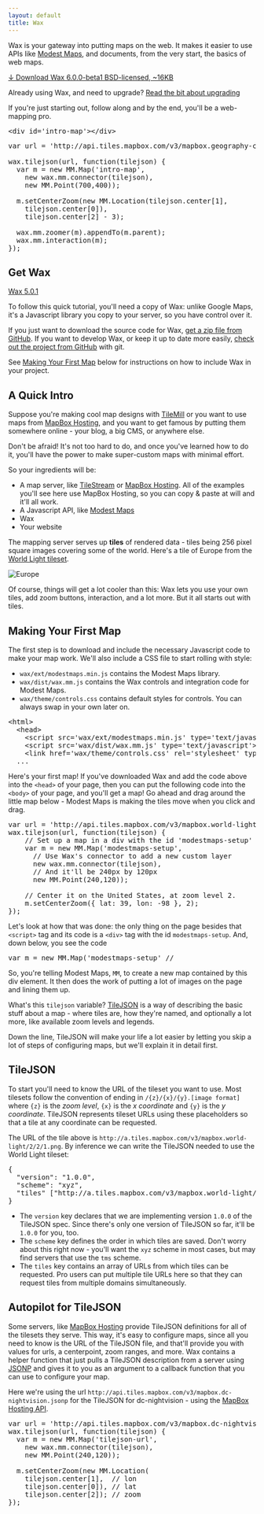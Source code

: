 ```yaml
---
layout: default
title: Wax
---
```


Wax is your gateway into putting maps on the web. It makes it easier to
use APIs like [Modest Maps](http://github.com/stamen/modestmaps-js), and
documents, from the very start, the basics of web maps.

<a class='big-download' href='https://github.com/mapbox/wax/zipball/v6.0.0-beta1'>↓ Download Wax 6.0.0-beta1
<span>BSD-licensed, ~16KB</span>
</a>

Already using Wax, and need to upgrade? [Read the bit about upgrading](/upgrading.html)

If you're just starting out, follow along and by the end, you'll be a
web-mapping pro.

<div id='intro-map' class='map-demo'></div>

<pre class='prettyprint'>
&lt;div id='intro-map'&gt;&lt;/div&gt;
</pre>
<pre class='prettyprint live'>
var url = 'http://api.tiles.mapbox.com/v3/mapbox.geography-class.jsonp';

wax.tilejson(url, function(tilejson) {
  var m = new MM.Map('intro-map',
    new wax.mm.connector(tilejson),
    new MM.Point(700,400));

  m.setCenterZoom(new MM.Location(tilejson.center[1],
    tilejson.center[0]),
    tilejson.center[2] - 3);

  wax.mm.zoomer(m).appendTo(m.parent);
  wax.mm.interaction(m);
});
</pre>

## Get Wax

<a class='download' href='https://github.com/mapbox/wax/zipball/v5.0.1'>Wax 5.0.1</a>

To follow this quick tutorial, you'll need a copy of Wax: unlike Google Maps,
it's a Javascript library you copy to your server, so you have control over it.

If you just want to download the source code for Wax,
[get a zip file from GitHub](https://github.com/mapbox/wax/tags).
If you want to develop Wax, or keep it up to date more easily, [check out the
project from GitHub](https://github.com/mapbox/wax) with git.

See [Making Your First Map](#making-your-first-map) below for instructions on
how to include Wax in your project.

## A Quick Intro

Suppose you're making cool map designs with [TileMill](http://tilemill.com/)
or you want to use maps from [MapBox Hosting](http://tiles.mapbox.com), and you want to
get famous by putting them somewhere online - your blog, a big CMS, or anywhere else.

Don't be afraid! It's not too hard to do, and once you've learned how to do it,
you'll have the power to make super-custom maps with minimal effort.

So your ingredients will be:

* A map server, like [TileStream](http://github.com/mapbox/tilestream) or
  [MapBox Hosting](http://tiles.mapbox.com). All of the examples you'll see
  here use MapBox Hosting, so you can copy & paste at will and it'll all work.
* A Javascript API, like [Modest Maps](http://github.com/stamen/modestmaps-js)
* Wax
* Your website

The mapping server serves up **tiles** of rendered data - tiles being 256 pixel
square images covering some of the world. Here's a tile of Europe from the
[World Light tileset](http://tiles.mapbox.com/mapbox/map/world-light).

![Europe](http://a.tiles.mapbox.com/v3/mapbox.world-light/2/2/1.png)

Of course, things will get a lot cooler than this: Wax lets you use your own
tiles, add zoom buttons, interaction, and a lot more. But it all starts out
with tiles.

<h2 id='making-your-first-map'>Making Your First Map</h2>

The first step is to download and include the necessary Javascript code to
make your map work. We'll also include a CSS file to start rolling with style:

- `wax/ext/modestmaps.min.js` contains the Modest Maps library.
- `wax/dist/wax.mm.js` contains the Wax controls and integration code for
  Modest Maps.
- `wax/theme/controls.css` contains default styles for controls. You can always
  swap in your own later on.

<pre class='prettyprint'>
&lt;html&gt;
  &lt;head&gt;
    &lt;script src='wax/ext/modestmaps.min.js' type='text/javascript'&gt;&lt;/script&gt;
    &lt;script src='wax/dist/wax.mm.js' type='text/javascript'&gt;&lt;/script&gt;
    &lt;link href='wax/theme/controls.css' rel='stylesheet' type='text/css' /&gt;
  ...
</pre>

Here's your first map! If you've downloaded Wax and add the code above into the
<code>&lt;head&gt;</code> of your page, then you can put the following code into the
<code>&lt;body&gt;</code> of your page, and you'll get a map! Go ahead and
drag around the little map below -
Modest Maps is making the tiles move when you click and drag.

<pre class='prettyprint'>
var url = 'http://api.tiles.mapbox.com/v3/mapbox.world-light.jsonp';
wax.tilejson(url, function(tilejson) {
    // Set up a map in a div with the id 'modestmaps-setup'
    var m = new MM.Map('modestmaps-setup',
      // Use Wax's connector to add a new custom layer
      new wax.mm.connector(tilejson),
      // And it'll be 240px by 120px
      new MM.Point(240,120));

    // Center it on the United States, at zoom level 2.
    m.setCenterZoom({ lat: 39, lon: -98 }, 2);
});
</pre>

Let's look at how that was done: the only thing on the page besides that
<code>&lt;script&gt;</code> tag and its code is a <code>&lt;div&gt;</code>
tag with the id `modestmaps-setup`. And, down below, you see the code

<pre class='prettify'>
var m = new MM.Map('modestmaps-setup' //
</pre>

So, you're telling Modest Maps, `MM`, to create a new map contained by
this div element. It then does the work of putting a lot of images on the page
and lining them up.

What's this `tilejson` variable?
[TileJSON](http://github.com/mapbox/tilejson) is a way of
describing the basic stuff about a map - where tiles are, how they're
named, and optionally a lot more, like available zoom levels and legends.

Down the line, TileJSON will make your life a lot easier by letting you
skip a lot of steps of configuring maps, but we'll explain it in detail first.

## TileJSON

To start you'll need to know the URL of the tileset you want to use. Most
tilesets follow the convention of ending in `/{z}/{x}/{y}.[image format]`
where `{z}` is the *zoom level*, `{x}` is the *x coordinate* and `{y}` is
the *y coordinate*. TileJSON represents tileset URLs using these placeholders
so that a tile at any coordinate can be requested.

The URL of the tile above is `http://a.tiles.mapbox.com/v3/mapbox.world-light/2/2/1.png`.
By inference we can write the TileJSON needed to use the World Light tileset:

<pre class='prettyprint'>
{
  "version": "1.0.0",
  "scheme": "xyz",
  "tiles" ["http://a.tiles.mapbox.com/v3/mapbox.world-light/{z}/{x}/{y}.png"]
}
</pre>

- The `version` key declares that we are implementing version `1.0.0` of the
  TileJSON spec. Since there's only one version of TileJSON so far, it'll be `1.0.0` for you, too.
- The `scheme` key defines the order in which tiles are saved. Don't worry about this right now -
  you'll want the `xyz` scheme in most cases, but may find servers that use the `tms` scheme.
- The `tiles` key contains an array of URLs from which tiles can be requested. Pro users can put
  multiple tile URLs here so that they can request tiles from multiple domains simultaneously.


## Autopilot for TileJSON

Some servers, like [MapBox Hosting](http://tiles.mapbox.com/) provide TileJSON
definitions for all of the tilesets they serve. This way, it's easy to configure maps, since
all you need to know is the URL of the TileJSON file, and that'll provide you with values
for urls, a centerpoint, zoom ranges, and more. Wax contains a helper function that just
pulls a TileJSON description from a server using [JSONP](http://en.wikipedia.org/wiki/JSONP)
and gives it to you as an argument to a callback function that you can use to configure
your map.

Here we're using the url `http://api.tiles.mapbox.com/v3/mapbox.dc-nightvision.jsonp` for
the TileJSON for dc-nightvision - using the [MapBox Hosting API](http://mapbox.com/hosting/api/).

<pre class='prettyprint'>
var url = 'http://api.tiles.mapbox.com/v3/mapbox.dc-nightvision.jsonp';
wax.tilejson(url, function(tilejson) {
  var m = new MM.Map('tilejson-url',
    new wax.mm.connector(tilejson),
    new MM.Point(240,120));

  m.setCenterZoom(new MM.Location(
    tilejson.center[1],  // lon
    tilejson.center[0]), // lat
    tilejson.center[2]); // zoom
});
</pre>
